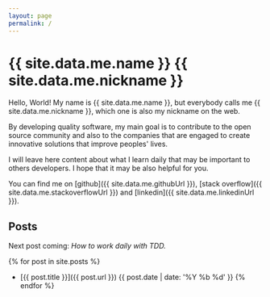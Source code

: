```yaml
---
layout: page
permalink: /
---
```


# {{ site.data.me.name }} <span class="nickname">{{ site.data.me.nickname }}</span>

Hello, World! My name is {{ site.data.me.name }}, but everybody calls me <span
class="nickname">{{ site.data.me.nickname }}</span>, which one is also my
nickname on the web.

By developing quality software, my main goal is to contribute to the open source
community and also to the companies that are engaged to create innovative
solutions that improve peoples' lives.

I will leave here content about what I learn daily that may be important to
others developers. I hope that it may be also helpful for you.

You can find me on
  [github]({{ site.data.me.githubUrl }}),
  [stack overflow]({{ site.data.me.stackoverflowUrl }}) and
  [linkedin]({{ site.data.me.linkedinUrl }}).

## Posts

Next post coming: _How to work daily with TDD._

{% for post in site.posts %}
  * [{{ post.title }}]({{ post.url }}) <span class="post-date">{{ post.date | date: '%Y %b %d' }}</span>
{% endfor %}
